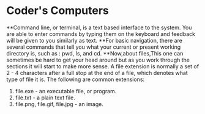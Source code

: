 # Coder's Computers
**Command line, or terminal, is a text based interface to the system. You are able to enter commands by typing them on the keyboard and feedback will be given to you similarly as text.
**For basic navigation, there are several commands that tell you what your current or present working directory is, such as : pwd, ls, and cd.
**Now,about files,This one can sometimes be hard to get your head around but as you work through the sections it will start to make more sense. A file extension is normally a set of 2 - 4 characters after a full stop at the end of a file, which denotes what type of file it is. The following are common extensions:

1. file.exe - an executable file, or program.
2. file.txt - a plain text file.
3. file.png, file.gif, file.jpg - an image.
